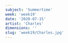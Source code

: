```yaml
---
subject: 'Summertime'
week: 'week19'
date: '2020-07-15'
artist: 'Charles'
dimensions: ''
slug: 'week19/Charles.jpg'
---
```

